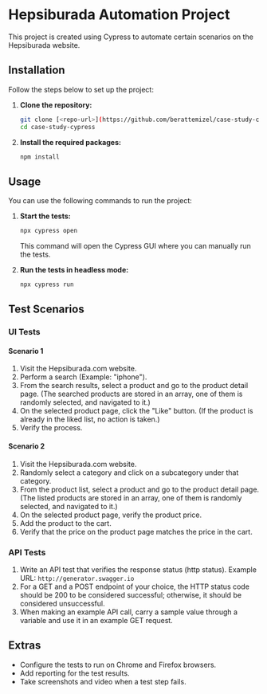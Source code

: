 # Hepsiburada Automation Project

This project is created using Cypress to automate certain scenarios on the Hepsiburada website.

## Installation

Follow the steps below to set up the project:

1. **Clone the repository:**
    ```sh
    git clone [<repo-url>](https://github.com/berattemizel/case-study-cypress.git)
    cd case-study-cypress
    ```

2. **Install the required packages:**
    ```sh
    npm install
    ```

## Usage

You can use the following commands to run the project:

1. **Start the tests:**
    ```sh
    npx cypress open
    ```

    This command will open the Cypress GUI where you can manually run the tests.

2. **Run the tests in headless mode:**
    ```sh
    npx cypress run
    ```

## Test Scenarios

### UI Tests

#### Scenario 1

1. Visit the Hepsiburada.com website.
2. Perform a search (Example: "iphone").
3. From the search results, select a product and go to the product detail page. (The searched products are stored in an array, one of them is randomly selected, and navigated to it.)
4. On the selected product page, click the "Like" button. (If the product is already in the liked list, no action is taken.)
5. Verify the process.

#### Scenario 2

1. Visit the Hepsiburada.com website.
2. Randomly select a category and click on a subcategory under that category.
3. From the product list, select a product and go to the product detail page. (The listed products are stored in an array, one of them is randomly selected, and navigated to it.)
4. On the selected product page, verify the product price.
5. Add the product to the cart.
6. Verify that the price on the product page matches the price in the cart.

### API Tests

1. Write an API test that verifies the response status (http status). Example URL: `http://generator.swagger.io`
2. For a GET and a POST endpoint of your choice, the HTTP status code should be 200 to be considered successful; otherwise, it should be considered unsuccessful.
3. When making an example API call, carry a sample value through a variable and use it in an example GET request.


## Extras

- Configure the tests to run on Chrome and Firefox browsers.
- Add reporting for the test results.
- Take screenshots and video when a test step fails.
